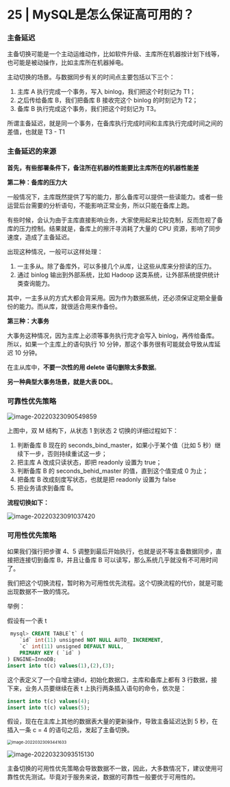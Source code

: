 # 25 | MySQL是怎么保证高可用的？

### 主备延迟

主备切换可能是一个主动运维动作，比如软件升级、主库所在机器按计划下线等，也可能是被动操作，比如主库所在机器掉电。

主动切换的场景。与数据同步有关的时间点主要包括以下三个：

1. 主库 A 执行完成一个事务，写入 binlog，我们把这个时刻记为 T1；
2. 之后传给备库 B，我们把备库 B 接收完这个 binlog 的时刻记为 T2；
3. 备库 B 执行完成这个事务，我们把这个时刻记为 T3。

所谓主备延迟，就是同一个事务，在备库执行完成时间和主库执行完成时间之间的差值，也就是 T3 - T1



### 主备延迟的来源

**首先，有些部署条件下，备注所在机器的性能要比主库所在的机器性能差**



**第二种：备库的压力大**

一般情况下，主库既然提供了写的能力，那么备库可以提供一些读能力。或者一些运营后台需要的分析语句，不能影响正常业务，所以只能在备库上跑。

有些时候，会认为由于主库直接影响业务，大家使用起来比较克制，反而忽视了备库的压力控制。结果就是，备库上的擦汗寻消耗了大量的 CPU 资源，影响了同步速度，造成了主备延迟。

出现这种情况，一般可以这样处理：

1. 一主多从。除了备库外，可以多接几个从库，让这些从库来分担读的压力。
2. 通过 binlog 输出到外部系统，比如 Hadoop 这类系统，让外部系统提供统计类查询能力。

其中，一主多从的方式大都会背采用。因为作为数据系统，还必须保证定期全量备份的能力。而从库，就很适合用来作备份。



**第三种：大事务**

大事务这种情况，因为主库上必须等事务执行完才会写入 binlog，再传给备库。所以，如果一个主库上的语句执行 10 分钟，那这个事务很有可能就会导致从库延迟 10 分钟。

在主从库中，**不要一次性的用 delete 语句删除太多数据**。

**另一种典型大事务场景，就是大表 DDL**。



### 可靠性优先策略

![image-20220323090549859](https://lixianghong.oss-cn-beijing.aliyuncs.com/typore/image-20220323090549859.png)

上图中，双 M 结构下，从状态 1 到状态 2 切换的详细过程如下：

1. 判断备库 B 现在的 seconds_bind_master，如果小于某个值（比如 5 秒）继续下一步，否则持续重试这一步；
2. 把主库 A 改成只读状态，即把 readonly 设置为 true；
3. 判断备库 B 的 seconds_behid_master 的值，直到这个值变成 0 为止；
4. 把备库 B 改成刻度写状态，也就是把 readonly 设置为 false
5. 把业务请求到备库 B。

**流程切换如下：**

![image-20220323091037420](https://lixianghong.oss-cn-beijing.aliyuncs.com/typore/image-20220323091037420.png)



### 可用性优先策略

如果我们强行把步骤 4、5 调整到最后开始执行，也就是说不等主备数据同步，直接把连接切到备库 B，并且让备库 B 可以读写，那么系统几乎就没有不可用时间了。

我们把这个切换流程，暂时称为可用性优先流程。这个切换流程的代价，就是可能出现数据不一致的情况。



举例：

假设有一个表 t 

```sql
 mysql> CREATE TABLE`t` (
    `id` int(11) unsigned NOT NULL AUTO_ INCREMENT,
    `c` int(11) unsigned DEFAULT NULL,
	PRIMARY KEY ( `id` )
) ENGINE=InnoDB;
insert into t(c) values(1),(2),(3);
```

这个表定义了一个自增主键id，初始化数据口，主库和备库上都有 3 行数据，接下来，业务人员要继续在表 t 上执行两条插入语句的命令，依次是：

```sql
insert into t(c) values(4);
insert into t(c) values(5);
```

假设，现在在主库上其他的数据表大量的更新操作，导致主备延迟达到 5 秒，在插入一条 c = 4 的语句之后，发起了主备切换。

<img src="https://lixianghong.oss-cn-beijing.aliyuncs.com/typore/image-20220323093441633.png" alt="image-20220323093441633" style="zoom:67%;" />

![image-20220323093515130](https://lixianghong.oss-cn-beijing.aliyuncs.com/typore/image-20220323093515130.png)



主备切换的可用性优先策略会导致数据不一致，因此，大多数情况下，建议使用可靠性优先测试。毕竟对于服务来说，数据的可靠性一般要优于可用性的。





















































































































































































































